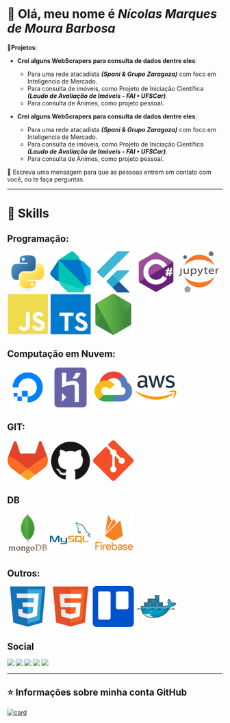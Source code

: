 # :pushpin: Olá, meu nome é ***Nícolas Marques de Moura Barbosa***

>

:file_folder:<strong>Projetos</strong>:
  - **Crei alguns WebScrapers para consulta de dados dentre eles**:
    - Para uma rede atacadista ***(Spani & Grupo Zaragoza)*** com foco em Inteligencia de Mercado.
    - Para consulta de imóveis, como Projeto de Iniciação Científica ***(Laudo de Avaliação de Imóveis - FAI • UFSCar)***.
    - Para consulta de Animes, como projeto pessoal.
   
  - **Crei alguns WebScrapers para consulta de dados dentre eles**:
    - Para uma rede atacadista ***(Spani & Grupo Zaragoza)*** com foco em Inteligencia de Mercado.
    - Para consulta de imóveis, como Projeto de Iniciação Científica ***(Laudo de Avaliação de Imóveis - FAI • UFSCar)***.
    - Para consulta de Animes, como projeto pessoal.
   

  
💬 Escreva uma mensagem para que as pessoas entrem em contato com você, ou te faça perguntas.

---- 

# 🚀 Skills

## Programação:
<code><img height="96" src="https://raw.githubusercontent.com/devicons/devicon/master/icons/python/python-original.svg" alt="Python"/></code>
<code><img height="96" src="https://raw.githubusercontent.com/devicons/devicon/master/icons/dart/dart-original.svg" alt="Dart"/></code>
<code><img height="96" src="https://raw.githubusercontent.com/devicons/devicon/master/icons/flutter/flutter-original.svg" alt="Flutter"/></code>
<code><img height="96" src="https://raw.githubusercontent.com/devicons/devicon/master/icons/csharp/csharp-original.svg" alt="CSharp"/></code>
<code><img height="96" src="https://raw.githubusercontent.com/devicons/devicon/master/icons/jupyter/jupyter-original-wordmark.svg" alt="JupyterNotebook"/></code>
<code><img height="96" src="https://raw.githubusercontent.com/devicons/devicon/master/icons/javascript/javascript-plain.svg" alt="JavaScript"/></code>
<code><img height="96" src="https://raw.githubusercontent.com/devicons/devicon/master/icons/typescript/typescript-plain.svg" alt="TypeScript"/></code>
<code><img height="96" src="https://raw.githubusercontent.com/devicons/devicon/master/icons/nodejs/nodejs-original.svg" alt="NodeJS"/></code>


## Computação em Nuvem:
<code><img height="96" src="https://raw.githubusercontent.com/devicons/devicon/master/icons/digitalocean/digitalocean-original.svg" alt="DigitalOcean"/></code>
<code><img height="96" src="https://raw.githubusercontent.com/devicons/devicon/master/icons/heroku/heroku-plain.svg" alt="Heroku"/></code>
<code><img height="96" src="https://raw.githubusercontent.com/devicons/devicon/master/icons/googlecloud/googlecloud-original.svg" alt="GoogleCloud"/></code>
<code><img height="96" src="https://raw.githubusercontent.com/devicons/devicon/master/icons/amazonwebservices/amazonwebservices-original.svg" alt="AWS"/></code>


## GIT:
<code><img height="96" src="https://raw.githubusercontent.com/devicons/devicon/master/icons/gitlab/gitlab-original.svg" alt="GitLab"/></code>
<code><img height="96" src="https://raw.githubusercontent.com/devicons/devicon/master/icons/github/github-original.svg" alt="GitHub"/></code>
<code><img height="96" src="https://raw.githubusercontent.com/devicons/devicon/master/icons/git/git-original.svg" alt="Git"/></code>


## DB
<code><img height="96" src="https://raw.githubusercontent.com/devicons/devicon/master/icons/mongodb/mongodb-original-wordmark.svg" alt="MongoDB"/></code>
<code><img height="96" src="https://raw.githubusercontent.com/devicons/devicon/master/icons/mysql/mysql-original-wordmark.svg" alt="MySQL"/></code>
<code><img height="96" src="https://raw.githubusercontent.com/devicons/devicon/master/icons/firebase/firebase-plain-wordmark.svg" alt="Firebase"/></code>

## Outros:
<code><img height="96" src="https://github.com/devicons/devicon/blob/master/icons/css3/css3-original.svg" alt="CSS3"/></code>
<code><img height="96" src="https://raw.githubusercontent.com/devicons/devicon/master/icons/html5/html5-original.svg" alt="HTML5"/></code>
<code><img height="96" src="https://raw.githubusercontent.com/devicons/devicon/master/icons/trello/trello-plain.svg" alt="Trello"/></code>
<code><img height="96" src="https://raw.githubusercontent.com/devicons/devicon/master/icons/docker/docker-original.svg" alt="Docker"/></code>


## Social
<p align="left">
  <a target="_blank"href="mailto:nikorasu.mmb@gmail.com" alt="GMAIL">
  <img src="https://img.shields.io/badge/-nicolas.mmb@hotmail.com-0072c6?style=flat-square&labelColor=0072c6&logo=gmail&logoColor=white&link="nikorasu.mmb@gmail.com" /></a>

  <a target="_blank" href="https://www.linkedin.com/in/nicolasmmb/" alt="Linkedin">
  <img src="https://img.shields.io/badge/-nicolasmmb-0e76a8?style=flat-square&logo=Linkedin&logoColor=white"/></a>

  <a target="_blank" href="https://api.whatsapp.com/send?phone=5512991126441&text=Ol%C3%A1!!!%20Sou%20o%20N%C3%ADcolas" alt="WhatsApp">
  <img src="https://img.shields.io/badge/-WhatsApp-25d366?style=flat-square&labelColor=25d366&logo=whatsapp&logoColor=white"/></a>

  <a target="_blank" href="https://www.facebook.com/nicolasmmb/" alt="Facebook">
  <img src="https://img.shields.io/badge/-nicolasmmb-3b5998?style=flat-square&labelColor=3b5998&logo=facebook&logoColor=white"/></a>

  <a target="_blank" href="https://www.instagram.com/nicolas.mmb/" alt="Instagram">
  <img src="https://img.shields.io/badge/-nicolas.mmb-DF0174?style=flat-square&labelColor=DF0174&logo=instagram&logoColor=white"/></a>
</p>  

---

## ⭐ Informações sobre minha conta GitHub
[![card](https://github-readme-stats.vercel.app/api?username=nicolasmmb&theme=tokyonight)](https://github.com/nicolasmmb/)
